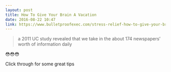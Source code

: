 ```yaml
---
layout: post
title: How To Give Your Brain A Vacation
date: 2016-08-22 10:47
link: https://www.bulletproofexec.com/stress-relief-how-to-give-your-brain-a-vacation/
---
```


> a 2011 UC study revealed that we take in the about 174 newspapers’ worth of information daily

😳😳😳

Click through for some great tips
​